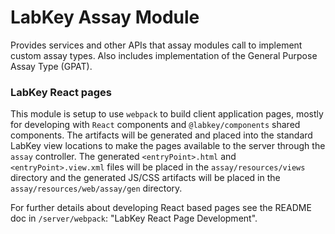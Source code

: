 # LabKey Assay Module

Provides services and other APIs that assay modules call to implement custom assay types. 
Also includes implementation of the General Purpose Assay Type (GPAT).

### LabKey React pages

This module is setup to use `webpack` to build client application pages, mostly for developing 
with `React` components and `@labkey/components` shared components. The artifacts will be generated 
and placed into the standard LabKey view locations to make the pages available to the server through 
the `assay` controller. The generated `<entryPoint>.html` and `<entryPoint>.view.xml` files will 
be placed in the `assay/resources/views` directory and the generated JS/CSS artifacts will be 
placed in the `assay/resources/web/assay/gen` directory.

For further details about developing React based pages see the README doc in `/server/webpack`:
"LabKey React Page Development".